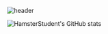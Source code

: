 ![header](https://capsule-render.vercel.app/api?type=Waving&color=5a8e65&height=300&section=header&text=Hamster_Student&animation=fadeIn&fontColor=005518&fontAlign=70&fontSize=20)

![HamsterStudent's GitHub stats](https://github-readme-stats.vercel.app/api?username=HamsterStudent&show_icons=true&theme=shadow_green)
<!--
**HamsterStudent/HamsterStudent** is a ✨ _special_ ✨ repository because its `README.md` (this file) appears on your GitHub profile.

Here are some ideas to get you started:

- 🔭 I’m currently working on ...
- 🌱 I’m currently learning ...
- 👯 I’m looking to collaborate on ...
- 🤔 I’m looking for help with ...
- 💬 Ask me about ...
- 📫 How to reach me: ...
- 😄 Pronouns: ...
- ⚡ Fun fact: ...
-->
